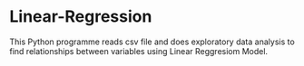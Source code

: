 # Linear-Regression
This Python programme reads csv file and does exploratory data analysis to find relationships between variables using Linear Reggresiom Model.
